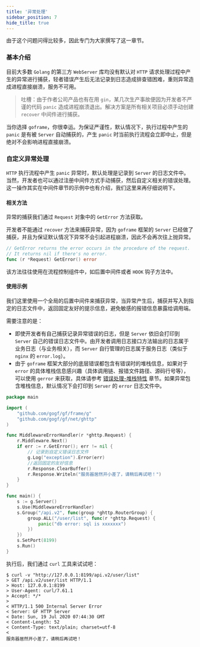 ```yaml
---
title: '异常处理'
sidebar_position: 7
hide_title: true
---
```


由于这个问题问得比较多，因此专门为大家撰写了这一章节。

### 基本介绍

目前大多数 `Golang` 的第三方 `WebServer` 库均没有默认对 `HTTP` 请求处理过程中产生的异常进行捕获，轻者错误产生后无法记录到日志造成排查错困难，重则异常造成进程直接崩溃，服务不可用。

> 吐槽：由于作者公司产品也有在用 `gin`，某几次生产事故便因为开发者不严谨的代码 `panic` 造成进程崩溃退出。解决方案是所有相关项目必须手动创建 `recover` 中间件进行捕获。

当你选择 `goframe`，你很幸运。为保证严谨性，默认情况下，执行过程中产生的 `panic` 是有被 `Server` 自动捕获的，产生 `panic` 时当前执行流程会立即中止，但是绝对不会影响进程直接崩溃。

### 自定义异常处理

`HTTP` 执行流程中产生 `panic` 异常时，默认处理是记录到 `Server` 的日志文件中。当然，开发者也可以通过注册中间件方式手动捕获，然后自定义相关的错误处理。这一操作其实在中间件章节的示例中也有介绍，我们这里来再仔细说明下。

#### 相关方法

异常的捕获我们通过 `Request` 对象中的 `GetError` 方法获取。

开发者不能通过 `recover` 方法来捕获异常，因为 `goframe` 框架的 `Server` 已经做了捕获，并且为保证默认情况下异常不会引起进程崩溃，因此不会再次往上抛异常。

```go
// GetError returns the error occurs in the procedure of the request.
// It returns nil if there's no error.
func (r *Request) GetError() error

```

该方法往往使用在流程控制组件中，如后置中间件或者 `HOOK` 钩子方法中。

#### 使用示例

我们这里使用一个全局的后置中间件来捕获异常，当异常产生后，捕获并写入到指定的日志文件中，返回固定友好的提示信息，避免敏感的报错信息暴露给调用端。

需要注意的是：

- 即使开发者有自己捕获记录异常错误的日志，但是 `Server` 依旧会打印到 `Server` 自己的错误日志文件中。由开发者调用日志接口方法输出的日志属于业务日志（与业务相关），而 `Server` 自行管理的日志属于服务日志（类似于 `nginx` 的 `error.log`）。
- 由于 `goframe` 框架大部分的底层错误都包含有错误时的堆栈信息，如果对于 `error` 的具体堆栈信息感兴趣（具体调用链、报错文件路径、源码行号等），可以使用 `gerror` 来获取，具体请参考 [错误处理-堆栈特性](output/goframe-v1.15-md/核心组件/错误处理/错误处理-堆栈特性) 章节。如果异常包含堆栈信息，默认情况下会打印到 `Server` 的 `error` 日志文件中。

```go
package main

import (
    "github.com/gogf/gf/frame/g"
    "github.com/gogf/gf/net/ghttp"
)

func MiddlewareErrorHandler(r *ghttp.Request) {
    r.Middleware.Next()
    if err := r.GetError(); err != nil {
        // 记录到自定义错误日志文件
        g.Log("exception").Error(err)
        //返回固定的友好信息
        r.Response.ClearBuffer()
        r.Response.Writeln("服务器居然开小差了，请稍后再试吧！")
    }
}

func main() {
    s := g.Server()
    s.Use(MiddlewareErrorHandler)
    s.Group("/api.v2", func(group *ghttp.RouterGroup) {
        group.ALL("/user/list", func(r *ghttp.Request) {
            panic("db error: sql is xxxxxxx")
        })
    })
    s.SetPort(8199)
    s.Run()
}

```

执行后，我们通过 `curl` 工具来试试吧：

```shell
$ curl -v "http://127.0.0.1:8199/api.v2/user/list"
> GET /api.v2/user/list HTTP/1.1
> Host: 127.0.0.1:8199
> User-Agent: curl/7.61.1
> Accept: */*
>
< HTTP/1.1 500 Internal Server Error
< Server: GF HTTP Server
< Date: Sun, 19 Jul 2020 07:44:30 GMT
< Content-Length: 52
< Content-Type: text/plain; charset=utf-8
<
服务器居然开小差了，请稍后再试吧！

```